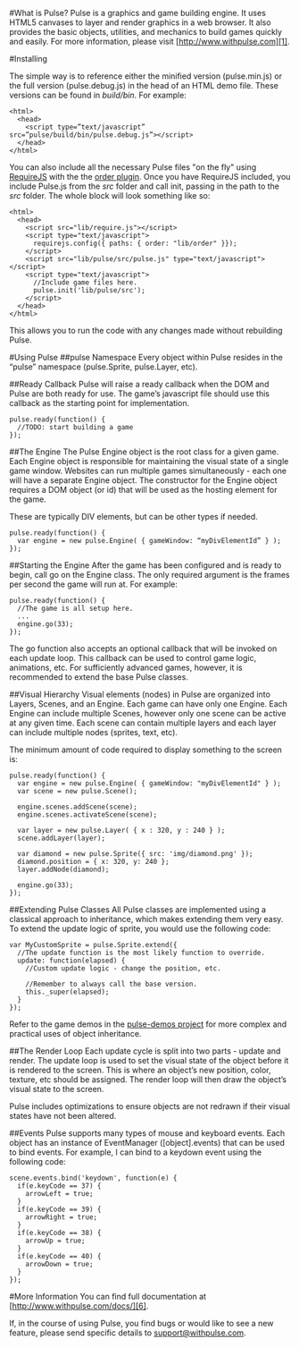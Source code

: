#What is Pulse?
Pulse is a graphics and game building engine. It uses HTML5 canvases to layer and render graphics in a web browser. It also provides the basic objects, utilities, and mechanics to build games quickly and easily. For more information, please visit [http://www.withpulse.com][1].

#Installing

The simple way is to reference either the minified version (pulse.min.js) or the full version (pulse.debug.js) in the head of an HTML demo file. These versions can be found in *build/bin*. For example:

    <html>
      <head>
        <script type=”text/javascript” src=”pulse/build/bin/pulse.debug.js”></script>
      </head>
    </html>

You can also include all the necessary Pulse files "on the fly" using [RequireJS][2] with the the [order plugin][3]. Once you have RequireJS included, you include Pulse.js from the *src* folder and call init, passing in the path to the *src* folder. The whole block will look something like so:

    <html>
      <head>
        <script src="lib/require.js"></script>
        <script type="text/javascript">
          requirejs.config({ paths: { order: "lib/order" }});
        </script>
        <script src="lib/pulse/src/pulse.js" type="text/javascript"></script>
        <script type="text/javascript">
          //Include game files here.
          pulse.init('lib/pulse/src');
        </script>
      </head>
    </html>
    
This allows you to run the code with any changes made without rebuilding Pulse.

#Using Pulse
##pulse Namespace
Every object within Pulse resides in the “pulse” namespace (pulse.Sprite, pulse.Layer, etc).

##Ready Callback
Pulse will raise a ready callback when the DOM and Pulse are both ready for use. The game’s javascript file should use this callback as the starting point for implementation.

    pulse.ready(function() {
      //TODO: start building a game
    });
    
##The Engine
The Pulse Engine object is the root class for a given game. Each Engine object is responsible for maintaining the visual state of a single game window. Websites can run multiple games simultaneously - each one will have a separate Engine object. The constructor for the Engine object requires a DOM object (or id) that will be used as the hosting element for the game.

These are typically DIV elements, but can be other types if needed.

    pulse.ready(function() {
      var engine = new pulse.Engine( { gameWindow: “myDivElementId” } );
    });

##Starting the Engine
After the game has been configured and is ready to begin, call go on the Engine class. The only required argument is the frames per second the game will run at. For example:

    pulse.ready(function() {
      //The game is all setup here.
      ...
      engine.go(33);
    });

The go function also accepts an optional callback that will be invoked on each update loop. This callback can be used to control game logic, animations, etc. For sufficiently advanced games, however, it is recommended to extend the base Pulse classes.

##Visual Hierarchy
Visual elements (nodes) in Pulse are organized into Layers, Scenes, and an Engine. Each game can have only one Engine. Each Engine can include multiple Scenes, however only one scene can be active at any given time. Each scene can contain multiple layers and each layer can include multiple nodes (sprites, text, etc).

The minimum amount of code required to display something to the screen is:

    pulse.ready(function() {
      var engine = new pulse.Engine( { gameWindow: "myDivElementId" } );
      var scene = new pulse.Scene();

      engine.scenes.addScene(scene);
      engine.scenes.activateScene(scene);

      var layer = new pulse.Layer( { x : 320, y : 240 } );
      scene.addLayer(layer);

      var diamond = new pulse.Sprite({ src: 'img/diamond.png' });
      diamond.position = { x: 320, y: 240 };
      layer.addNode(diamond);

      engine.go(33);
    });

##Extending Pulse Classes
All Pulse classes are implemented using a classical approach to inheritance, which makes extending them very easy. To extend the update logic of sprite, you would use the following code:

    var MyCustomSprite = pulse.Sprite.extend({
      //The update function is the most likely function to override.
      update: function(elapsed) {
        //Custom update logic - change the position, etc.

        //Remember to always call the base version.
        this._super(elapsed);
      }
    });

Refer to the game demos in the [pulse-demos project][4] for more complex and practical uses of object inheritance.

##The Render Loop
Each update cycle is split into two parts - update and render. The update loop is used to set the visual state of the object before it is rendered to the screen. This is where an object’s new position, color, texture, etc should be assigned. The render loop will then draw the object’s visual state to the screen.

Pulse includes optimizations to ensure objects are not redrawn if their visual states have not been altered.

##Events
Pulse supports many types of mouse and keyboard events. Each object has an instance of EventManager ([object].events) that can be used to bind events. For example, I can bind to a keydown event using the following code:

    scene.events.bind('keydown', function(e) {
      if(e.keyCode == 37) {
        arrowLeft = true;
      }
      if(e.keyCode == 39) {
        arrowRight = true;
      }
      if(e.keyCode == 38) {
        arrowUp = true;
      }
      if(e.keyCode == 40) {
        arrowDown = true;
      }
    });

#More Information
You can find full documentation at [http://www.withpulse.com/docs/][6].

If, in the course of using Pulse, you find bugs or would like to see a new feature, please send specific details to [support@withpulse.com][6].


  [1]: http://requirejs.org/docs/download.html#order
  [2]: http://requirejs.org/docs/download.html#requirejs
  [3]: http://requirejs.org/docs/download.html#order
  [4]: https://github.com/onmodulus/pulse-demos
  [5]: http://www.withpulse.com/docs/
  [6]: mailto:support@withpulse.com